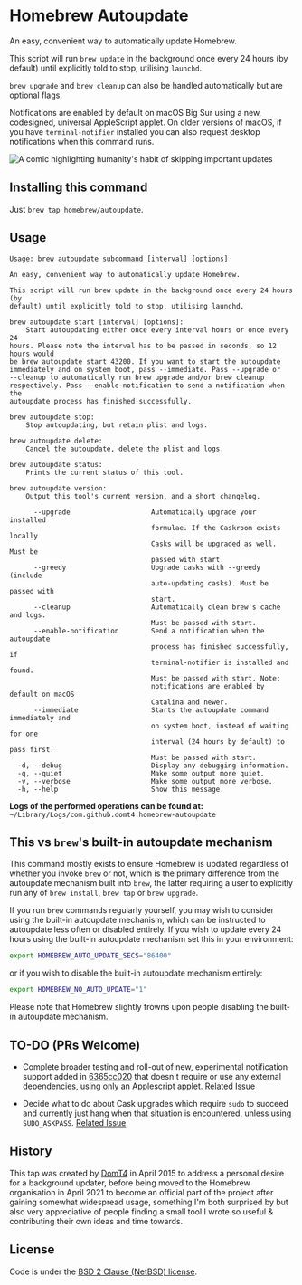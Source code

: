 # Homebrew Autoupdate

An easy, convenient way to automatically update Homebrew.

This script will run `brew update` in the background once every 24 hours (by
default) until explicitly told to stop, utilising `launchd`.

`brew upgrade` and `brew cleanup` can also be handled automatically but
are optional flags.

Notifications are enabled by default on macOS Big Sur using a new,
codesigned, universal AppleScript applet. On older versions of macOS, if you
have `terminal-notifier` installed you can also request desktop notifications
when this command runs.

![A comic highlighting humanity's habit of skipping important updates](https://imgs.xkcd.com/comics/update.png)

## Installing this command

Just `brew tap homebrew/autoupdate`.

## Usage

<!-- HELP-COMMAND-OUTPUT:START -->
```shell
Usage: brew autoupdate subcommand [interval] [options]

An easy, convenient way to automatically update Homebrew.

This script will run brew update in the background once every 24 hours (by
default) until explicitly told to stop, utilising launchd.

brew autoupdate start [interval] [options]:
    Start autoupdating either once every interval hours or once every 24
hours. Please note the interval has to be passed in seconds, so 12 hours would
be brew autoupdate start 43200. If you want to start the autoupdate
immediately and on system boot, pass --immediate. Pass --upgrade or
--cleanup to automatically run brew upgrade and/or brew cleanup
respectively. Pass --enable-notification to send a notification when the
autoupdate process has finished successfully.

brew autoupdate stop:
    Stop autoupdating, but retain plist and logs.

brew autoupdate delete:
    Cancel the autoupdate, delete the plist and logs.

brew autoupdate status:
    Prints the current status of this tool.

brew autoupdate version:
    Output this tool's current version, and a short changelog.

      --upgrade                    Automatically upgrade your installed
                                   formulae. If the Caskroom exists locally
                                   Casks will be upgraded as well. Must be
                                   passed with start.
      --greedy                     Upgrade casks with --greedy (include
                                   auto-updating casks). Must be passed with
                                   start.
      --cleanup                    Automatically clean brew's cache and logs.
                                   Must be passed with start.
      --enable-notification        Send a notification when the autoupdate
                                   process has finished successfully, if
                                   terminal-notifier is installed and found.
                                   Must be passed with start. Note:
                                   notifications are enabled by default on macOS
                                   Catalina and newer.
      --immediate                  Starts the autoupdate command immediately and
                                   on system boot, instead of waiting for one
                                   interval (24 hours by default) to pass first.
                                   Must be passed with start.
  -d, --debug                      Display any debugging information.
  -q, --quiet                      Make some output more quiet.
  -v, --verbose                    Make some output more verbose.
  -h, --help                       Show this message.
```
<!-- HELP-COMMAND-OUTPUT:END -->

**Logs of the performed operations can be found at:** `~/Library/Logs/com.github.domt4.homebrew-autoupdate`

## This vs `brew`'s built-in autoupdate mechanism

This command mostly exists to ensure Homebrew is updated regardless of whether
you invoke `brew` or not, which is the primary difference from the autoupdate
mechanism built into `brew`, the latter requiring a user to explicitly run
any of `brew install`, `brew tap` or `brew upgrade`.

If you run `brew` commands regularly yourself, you may wish to consider using
the built-in autoupdate mechanism, which can be instructed to autoupdate less
often or disabled entirely. If you wish to update every 24 hours using the
built-in autoupdate mechanism set this in your environment:

```bash
export HOMEBREW_AUTO_UPDATE_SECS="86400"
```

or if you wish to disable the built-in autoupdate mechanism entirely:

```bash
export HOMEBREW_NO_AUTO_UPDATE="1"
```

Please note that Homebrew slightly frowns upon people disabling the built-in
autoupdate mechanism.

## TO-DO (PRs Welcome)

* Complete broader testing and roll-out of new, experimental notification
support added in [6365cc020](https://github.com/Homebrew/homebrew-autoupdate/commit/6365cc020)
that doesn't require or use any external dependencies, using only an Applescript
applet.
[Related Issue](https://github.com/Homebrew/homebrew-autoupdate/issues/25)

* Decide what to do about Cask upgrades which require `sudo` to succeed
and currently just hang when that situation is encountered,
unless using `SUDO_ASKPASS`.
[Related Issue](https://github.com/Homebrew/homebrew-autoupdate/issues/40)

## History

This tap was created by [DomT4](https://github.com/DomT4) in April 2015 to
address a personal desire for a background updater, before being moved to
the Homebrew organisation in April 2021 to become an official part of the
project after gaining somewhat widespread usage, something I'm both surprised
by but also very appreciative of people finding a small tool I wrote so
useful & contributing their own ideas and time towards.

## License

Code is under the [BSD 2 Clause (NetBSD) license](https://github.com/DomT4/homebrew-autoupdate/blob/master/LICENSE.txt).